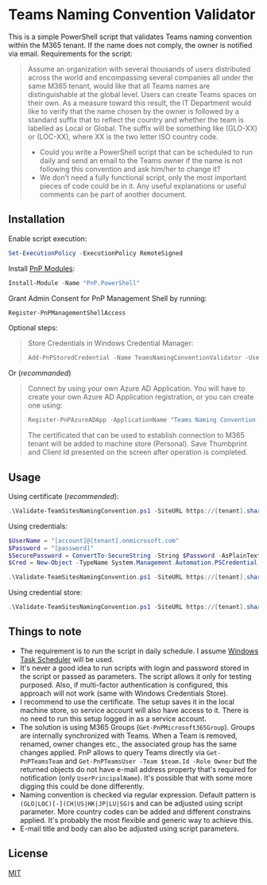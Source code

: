 # Teams Naming Convention Validator

This is a simple PowerShell script that validates Teams naming convention within the M365 tenant. If the name does not comply, the owner is notified via email. Requirements for the script:

> Assume an organization with several thousands of users distributed across the world and encompassing several companies all under the same M365 tenant, would like that all Teams names are distinguishable at the global level. Users can create Teams spaces on their own. As a measure toward this result, the IT Department would like to verify that the name chosen by the owner is followed by a standard suffix that to reflect the country and whether the team is labelled as Local or Global. The suffix will be something like (GLO-XX) or (LOC-XX), where XX is the two letter ISO country code.
> * Could you write a PowerShell script that can be scheduled to run daily and send an email to the Teams owner if the name is not following this convention and ask him/her to change it?
> * We don’t need a fully functional script, only the most important pieces of code could be in it. Any useful explanations or useful comments can be part of another document.

## Installation
Enable script execution:
```powershell
Set-ExecutionPolicy -ExecutionPolicy RemoteSigned
```

Install [PnP Modules](https://pnp.github.io/powershell/articles/installation.html): 
```powershell
Install-Module -Name "PnP.PowerShell"
```

Grant Admin Consent for PnP Management Shell by running:
```powershell
Register-PnPManagementShellAccess
```

Optional steps:

> Store Credentials in Windows Credential Manager:
> ```powershell
> Add-PnPStoredCredential -Name TeamsNamingConventionValidator -Username [account]@[tenant].onmicrosoft.com -Password (ConvertTo-SecureString -String "[password]" -AsPlainText -Force)
> ```
Or (*recommanded*)

> Connect by using your own Azure AD Application. You will have to create your own Azure AD Application registration, or you can create one using:
> ```powershell
> Register-PnPAzureADApp -ApplicationName "Teams Naming Convention Validator" -Tenant [tenant].onmicrosoft.com -Store LocalMachine -Interactive
> ``` 
> The certificated that can be used to establish connection to M365 tenant will be added to machine store (Personal). Save Thumbprint and Client Id presented on the screen after operation is completed.

## Usage

Using certificate (*recommended*):
```powershell
.\Validate-TeamSitesNamingConvention.ps1 -SiteURL https://[tenant].sharepoint.com -Tenant [tenant].onmicrosoft.com -Thumbprint B318643B29CFD5E0D6448C1864C8885864652406 -ClientId 2f215ff0-aa3e-4449-b83e-5e860f0071da 
```

Using credentials:
```powershell
$UserName = "[account]@[tenant].onmicrosoft.com"
$Password = "[password]"
$SecurePassword = ConvertTo-SecureString -String $Password -AsPlainText -Force
$Cred = New-Object -TypeName System.Management.Automation.PSCredential -argumentlist $UserName, $SecurePassword

.\Validate-TeamSitesNamingConvention.ps1 -SiteURL https://[tenant].sharepoint.com -Credentials $Cred
```

Using credential store:
```powershell
.\Validate-TeamSitesNamingConvention.ps1 -SiteURL https://[tenant].sharepoint.com -WindowsCredentialsStore PnPPS:TeamsNamingConventionValidator
```

## Things to note
* The requirement is to run the script in daily schedule. I assume [Windows Task Scheduler](https://o365reports.com/2019/08/02/schedule-powershell-script-task-scheduler/) will be used.
* It's never a good idea to run scripts with login and password stored in the script or passed as parameters. The script allows it only for testing purposed. Also, if multi-factor authentication is configured, this approach will not work (same with Windows Credentials Store).
* I recommend to use the certificate. The setup saves it in the local machine store, so service account will also have access to it. There is no need to run this setup logged in as a service account.
* The solution is using M365 Groups (`Get-PnPMicrosoft365Group`). Groups are internally synchronized with Teams. When a Team is removed, renamed, owner changes etc., the associated group has the same changes applied. PnP allows to query Teams directly via `Get-PnPTeamsTeam` and `Get-PnPTeamsUser -Team $team.Id -Role Owner` but the returned objects do not have e-mail address property that's required for notification (only `UserPrincipalName`). It's possible that with some more digging this could be done differently.
* Naming convention is checked via regular expression. Default pattern is `(GLO|LOC)[-](CH|US|HK|JP|LU|SG)$` and can be adjusted using script parameter. More country codes can be added and different constrains applied. It's probably the most flexible and generic way to achieve this.
* E-mail title and body can also be adjusted using script parameters.

## License
[MIT](https://choosealicense.com/licenses/mit/)